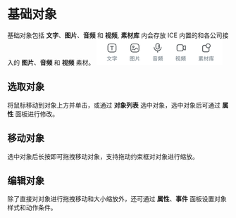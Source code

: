 # 基础对象

基础对象包括 **文字**、**图片**、**音频** 和 **视频**, **素材库** 内会存放 ICE 内置的和各公司接入的 **图片**、**音频** 和 **视频** 素材。
![基础对象](img/basis.png)

## 选取对象

将鼠标移动到对象上方并单击，或通过 **对象列表** 选中对象，选中对象后可通过 **属性** 面板进行修改。

## 移动对象

选中对象后长按即可拖拽移动对象，支持拖动约束框对对象进行缩放。

## 编辑对象

除了直接对对象进行拖拽移动和大小缩放外，还可通过 **属性**、**事件** 面板设置对象样式和动作条件。
